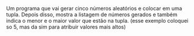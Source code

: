 Um programa que vai gerar cinco números aleatórios e colocar em uma tupla. Depois disso, mostra a listagem de números gerados e também indica o menor e o maior valor que estão na tupla.
(esse exemplo coloquei so 5, mas da sim para atribuir valores mais altos)
